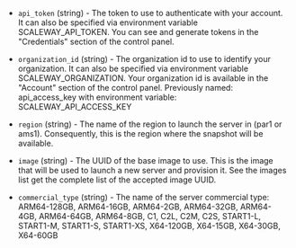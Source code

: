 <!-- Code generated from the comments of the Config struct in builder/scaleway/config.go; DO NOT EDIT MANUALLY -->

-   `api_token` (string) - The token to use to authenticate with your account.
    It can also be specified via environment variable SCALEWAY_API_TOKEN. You
    can see and generate tokens in the "Credentials"
    section of the control panel.
    
-   `organization_id` (string) - The organization id to use to identify your
    organization. It can also be specified via environment variable
    SCALEWAY_ORGANIZATION. Your organization id is available in the
    "Account" section of the
    control panel.
    Previously named: api_access_key with environment variable: SCALEWAY_API_ACCESS_KEY
    
-   `region` (string) - The name of the region to launch the server in (par1
    or ams1). Consequently, this is the region where the snapshot will be
    available.
    
-   `image` (string) - The UUID of the base image to use. This is the image
    that will be used to launch a new server and provision it. See
    the images list
    get the complete list of the accepted image UUID.
    
-   `commercial_type` (string) - The name of the server commercial type:
    ARM64-128GB, ARM64-16GB, ARM64-2GB, ARM64-32GB, ARM64-4GB,
    ARM64-64GB, ARM64-8GB, C1, C2L, C2M, C2S, START1-L,
    START1-M, START1-S, START1-XS, X64-120GB, X64-15GB, X64-30GB,
    X64-60GB
    